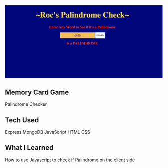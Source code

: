 ![img](palindrome.png)


## Memory Card Game 

Palindrome Checker

## Tech Used
Express
MongoDB
JavaScript 
HTML
CSS


## What I Learned 

How to use Javascript to check if Palindrome on the client side